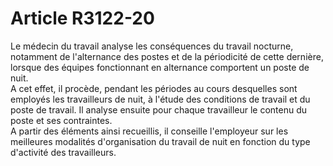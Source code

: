# Article R3122-20

  
Le médecin du travail analyse les conséquences du travail nocturne, notamment de l'alternance des postes et de la périodicité de cette dernière, lorsque des équipes fonctionnant en alternance comportent un poste de nuit.   
A cet effet, il procède, pendant les périodes au cours desquelles sont employés les travailleurs de nuit, à l'étude des conditions de travail et du poste de travail. Il analyse ensuite pour chaque travailleur le contenu du poste et ses contraintes.   
A partir des éléments ainsi recueillis, il conseille l'employeur sur les meilleures modalités d'organisation du travail de nuit en fonction du type d'activité des travailleurs.